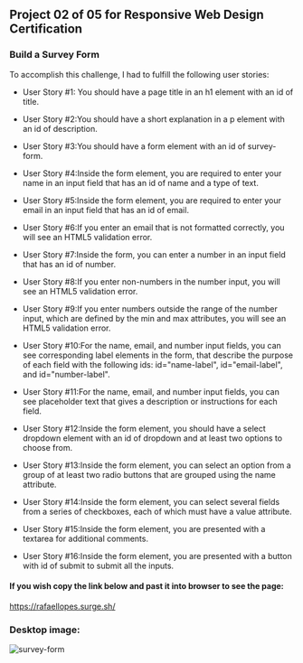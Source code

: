 ## Project 02 of 05 for Responsive Web Design Certification

### Build a Survey Form

To accomplish this challenge, I had to fulfill the following user stories:

* User Story #1: You should have a page title in an h1 element with an id of title.

* User Story #2:You should have a short explanation in a p element with an id of description.

* User Story #3:You should have a form element with an id of survey-form.
 
* User Story #4:Inside the form element, you are required to enter your name in an input field that has an id of name and a type of text.

* User Story #5:Inside the form element, you are required to enter your email in an input field that has an id of email.

* User Story #6:If you enter an email that is not formatted correctly, you will see an HTML5 validation error.

* User Story #7:Inside the form, you can enter a number in an input field that has an id of number.

* User Story #8:If you enter non-numbers in the number input, you will see an HTML5 validation error.

* User Story #9:If you enter numbers outside the range of the number input, which are defined by the min and max attributes, you will see an HTML5 validation error.

* User Story #10:For the name, email, and number input fields, you can see corresponding label elements in the form, that describe the purpose of each field with the following ids: id="name-label", id="email-label", and id="number-label".

* User Story #11:For the name, email, and number input fields, you can see placeholder text that gives a description or instructions for each field.

* User Story #12:Inside the form element, you should have a select dropdown element with an id of dropdown and at least two options to choose from.

* User Story #13:Inside the form element, you can select an option from a group of at least two radio buttons that are grouped using the name attribute.

* User Story #14:Inside the form element, you can select several fields from a series of checkboxes, each of which must have a value attribute.

* User Story #15:Inside the form element, you are presented with a textarea for additional comments.

* User Story #16:Inside the form element, you are presented with a button with id of submit to submit all the inputs.

#### If you wish copy the link below and past it into browser to see the page:
https://rafaellopes.surge.sh/

### Desktop image:

![survey-form](https://user-images.githubusercontent.com/99361183/188655840-73742ebb-7329-495c-9171-b40f7671d2b4.png)




